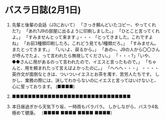 # バスラ日誌(2月1日)

1. 先輩と後輩の会話（J3において）
   「さっき頼んどいたコピー、やってくれた?」
   「あれ?J9の部屋に出るように印刷しました。」
   「ひとこと言ってくれよ。」
   「すみませんとって来ます.」・・・
   「とってきました。これですよね」
   「お前3種類印刷したろ。これどう見ても1種類だろ。」
   「すみません。またとってきます。」
   「いいよ、戻るから。」
   「あの~、J9の人から〇〇さんが呼んでたよ、って言われたら無視してください。」
   「・・・?」「いや、●●さんに用があるのって言われたので、イエスと言ったもので。」
   「ちゃんと、用を頼まれたって言えばよかったのに。」
   「へへへ・・・」
   ・・・・英作文が面倒なときは、ついついイエスとお茶を濁す、苦労人たちです。
   しかし、業務の際には、決してわからないのにイエスと言ってはいけないと、心に誓っております。
   (■■■■)

2. ■■■■■■■■■■■■■■■■■■■■■■■■■■■■■■

3. 本日昼過ぎから天気下り坂、一時雨もパラパラ。
   しかしながら、バスラ4名極めて健康。
   （■■■■ ■■■■ ■■■■ ■■■■）
